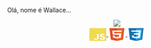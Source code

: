 Olá, nome é Wallace...

<div align="center">
  <a href="https://github.com/wallaceFe">
  <img height="180em" src="https://github-readme-stats.vercel.app/api?username=wallaceFe&show_icons=true&theme=dracula&include_all_commits=true&count_private=true"/><br>
 <img align="center" alt="Rafa-Js" height="30" width="40" src="https://raw.githubusercontent.com/devicons/devicon/master/icons/javascript/javascript-plain.svg">
     <img align="center" alt="Rafa-HTML" height="30" width="40" src="https://raw.githubusercontent.com/devicons/devicon/master/icons/html5/html5-original.svg">
  <img align="center" alt="Rafa-CSS" height="30" width="40" src="https://raw.githubusercontent.com/devicons/devicon/master/icons/css3/css3-original.svg">
</div>
